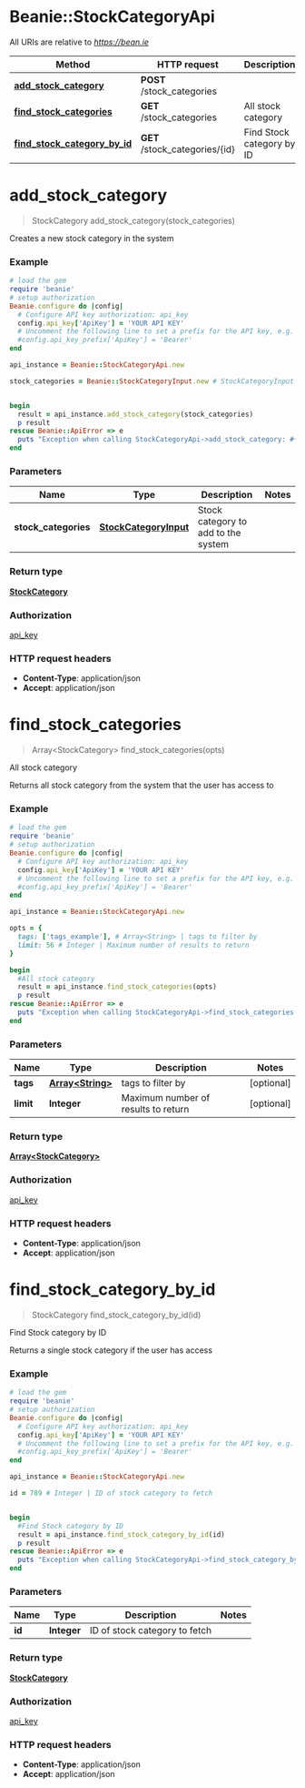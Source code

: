# Beanie::StockCategoryApi

All URIs are relative to *https://bean.ie*

Method | HTTP request | Description
------------- | ------------- | -------------
[**add_stock_category**](StockCategoryApi.md#add_stock_category) | **POST** /stock_categories | 
[**find_stock_categories**](StockCategoryApi.md#find_stock_categories) | **GET** /stock_categories | All stock category
[**find_stock_category_by_id**](StockCategoryApi.md#find_stock_category_by_id) | **GET** /stock_categories/{id} | Find Stock category by ID


# **add_stock_category**
> StockCategory add_stock_category(stock_categories)



Creates a new stock category in the system

### Example
```ruby
# load the gem
require 'beanie'
# setup authorization
Beanie.configure do |config|
  # Configure API key authorization: api_key
  config.api_key['ApiKey'] = 'YOUR API KEY'
  # Uncomment the following line to set a prefix for the API key, e.g. 'Bearer' (defaults to nil)
  #config.api_key_prefix['ApiKey'] = 'Bearer'
end

api_instance = Beanie::StockCategoryApi.new

stock_categories = Beanie::StockCategoryInput.new # StockCategoryInput | Stock category to add to the system


begin
  result = api_instance.add_stock_category(stock_categories)
  p result
rescue Beanie::ApiError => e
  puts "Exception when calling StockCategoryApi->add_stock_category: #{e}"
end
```

### Parameters

Name | Type | Description  | Notes
------------- | ------------- | ------------- | -------------
 **stock_categories** | [**StockCategoryInput**](StockCategoryInput.md)| Stock category to add to the system | 

### Return type

[**StockCategory**](StockCategory.md)

### Authorization

[api_key](../README.md#api_key)

### HTTP request headers

 - **Content-Type**: application/json
 - **Accept**: application/json



# **find_stock_categories**
> Array&lt;StockCategory&gt; find_stock_categories(opts)

All stock category

Returns all stock category from the system that the user has access to

### Example
```ruby
# load the gem
require 'beanie'
# setup authorization
Beanie.configure do |config|
  # Configure API key authorization: api_key
  config.api_key['ApiKey'] = 'YOUR API KEY'
  # Uncomment the following line to set a prefix for the API key, e.g. 'Bearer' (defaults to nil)
  #config.api_key_prefix['ApiKey'] = 'Bearer'
end

api_instance = Beanie::StockCategoryApi.new

opts = { 
  tags: ['tags_example'], # Array<String> | tags to filter by
  limit: 56 # Integer | Maximum number of results to return
}

begin
  #All stock category
  result = api_instance.find_stock_categories(opts)
  p result
rescue Beanie::ApiError => e
  puts "Exception when calling StockCategoryApi->find_stock_categories: #{e}"
end
```

### Parameters

Name | Type | Description  | Notes
------------- | ------------- | ------------- | -------------
 **tags** | [**Array&lt;String&gt;**](String.md)| tags to filter by | [optional] 
 **limit** | **Integer**| Maximum number of results to return | [optional] 

### Return type

[**Array&lt;StockCategory&gt;**](StockCategory.md)

### Authorization

[api_key](../README.md#api_key)

### HTTP request headers

 - **Content-Type**: application/json
 - **Accept**: application/json



# **find_stock_category_by_id**
> StockCategory find_stock_category_by_id(id)

Find Stock category by ID

Returns a single stock category if the user has access

### Example
```ruby
# load the gem
require 'beanie'
# setup authorization
Beanie.configure do |config|
  # Configure API key authorization: api_key
  config.api_key['ApiKey'] = 'YOUR API KEY'
  # Uncomment the following line to set a prefix for the API key, e.g. 'Bearer' (defaults to nil)
  #config.api_key_prefix['ApiKey'] = 'Bearer'
end

api_instance = Beanie::StockCategoryApi.new

id = 789 # Integer | ID of stock category to fetch


begin
  #Find Stock category by ID
  result = api_instance.find_stock_category_by_id(id)
  p result
rescue Beanie::ApiError => e
  puts "Exception when calling StockCategoryApi->find_stock_category_by_id: #{e}"
end
```

### Parameters

Name | Type | Description  | Notes
------------- | ------------- | ------------- | -------------
 **id** | **Integer**| ID of stock category to fetch | 

### Return type

[**StockCategory**](StockCategory.md)

### Authorization

[api_key](../README.md#api_key)

### HTTP request headers

 - **Content-Type**: application/json
 - **Accept**: application/json



